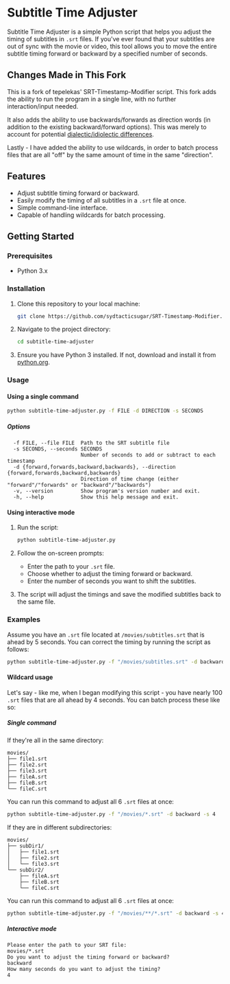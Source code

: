 # Subtitle Time Adjuster

Subtitle Time Adjuster is a simple Python script that helps you adjust the timing of subtitles in `.srt` files. If you've ever found that your subtitles are out of sync with the movie or video, this tool allows you to move the entire subtitle timing forward or backward by a specified number of seconds.

## Changes Made in This Fork

This is a fork of tepelekas' SRT-Timestamp-Modifier script. This fork adds the ability to run the program in a single line, with no further interaction/input needed. 

It also adds the ability to use backwards/forwards as direction words (in addition to the existing backward/forward options). This was merely to account for potential [dialectic/idiolectic differences](https://english.stackexchange.com/questions/109924/is-it-backward-forward-or-backwards-forwards).

Lastly - I have added the ability to use wildcards, in order to batch process files that are all "off" by the same amount of time in the same "direction".

## Features

- Adjust subtitle timing forward or backward.
- Easily modify the timing of all subtitles in a `.srt` file at once.
- Simple command-line interface.
- Capable of handling wildcards for batch processing.

## Getting Started

### Prerequisites

- Python 3.x

### Installation

1. Clone this repository to your local machine:

    ```bash
    git clone https://github.com/sydtacticsugar/SRT-Timestamp-Modifier.git
    ```

2. Navigate to the project directory:

    ```bash
    cd subtitle-time-adjuster
    ```

3. Ensure you have Python 3 installed. If not, download and install it from [python.org](https://www.python.org/).

### Usage

#### Using a single command

```bash
python subtitle-time-adjuster.py -f FILE -d DIRECTION -s SECONDS
```

##### Options
```
  -f FILE, --file FILE  Path to the SRT subtitle file
  -s SECONDS, --seconds SECONDS
                        Number of seconds to add or subtract to each timestamp
  -d {forward,forwards,backward,backwards}, --direction {forward,forwards,backward,backwards}
                        Direction of time change (either "forward"/"forwards" or "backward"/"backwards")
  -v, --version         Show program's version number and exit.
  -h, --help            Show this help message and exit.
```

#### Using interactive mode

1. Run the script:

    ```bash
    python subtitle-time-adjuster.py
    ```

2. Follow the on-screen prompts:

    - Enter the path to your `.srt` file.
    - Choose whether to adjust the timing forward or backward.
    - Enter the number of seconds you want to shift the subtitles.

3. The script will adjust the timings and save the modified subtitles back to the same file.

### Examples

Assume you have an `.srt` file located at `/movies/subtitles.srt` that is ahead by 5 seconds. You can correct the timing by running the script as follows:

```bash
python subtitle-time-adjuster.py -f "/movies/subtitles.srt" -d backward -s 5
```

#### Wildcard usage

Let's say - like me, when I began modifying this script - you have nearly 100 `.srt` files that are all ahead by 4 seconds. You can batch process these like so:

##### Single command
If they're all in the same directory:

```
movies/
├── file1.srt
├── file2.srt
├── file3.srt
├── fileA.srt
├── fileB.srt
└── fileC.srt
```

You can run this command to adjust all 6 `.srt` files at once:
```bash
python subtitle-time-adjuster.py -f "/movies/*.srt" -d backward -s 4
```

If they are in different subdirectories:

```
movies/
├── subDir1/
│   ├── file1.srt
│   ├── file2.srt
│   └── file3.srt
└── subDir2/
    ├── fileA.srt
    ├── fileB.srt
    └── fileC.srt
```

You can run this command to adjust all 6 `.srt` files at once:
```bash
python subtitle-time-adjuster.py -f "/movies/**/*.srt" -d backward -s 4
```

##### Interactive mode
```
Please enter the path to your SRT file:
movies/*.srt
Do you want to adjust the timing forward or backward?
backward
How many seconds do you want to adjust the timing?
4
```